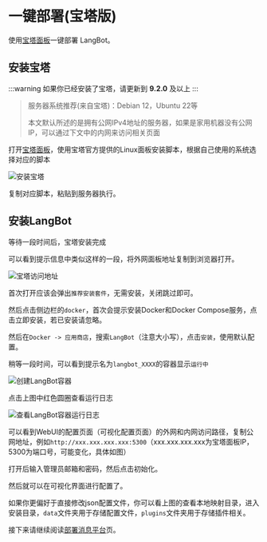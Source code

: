# 一键部署(宝塔版)

使用[宝塔面板](https://www.bt.cn/new/download.html?r=dk_LangBot)一键部署 LangBot。

## 安装宝塔

:::warning
如果你已经安装了宝塔，请更新到 **9.2.0** 及以上
:::

> 服务器系统推荐(来自宝塔)：Debian 12，Ubuntu 22等
>
> 本文默认所述的是拥有公网IPv4地址的服务器，如果是家用机器没有公网 IP，可以通过下文中的内网来访问相关页面

打开[宝塔面板](https://www.bt.cn/new/download.html?r=dk_LangBot)，使用宝塔官方提供的Linux面板安装脚本，根据自己使用的系统选择对应的脚本

![安装宝塔](/assets/image/bt_install_01.png)

复制对应脚本，粘贴到服务器执行。

## 安装LangBot

等待一段时间后，宝塔安装完成

可以看到提示信息中类似这样的一段，将外网面板地址复制到浏览器打开。

![宝塔访问地址](/assets/image/bt_install_02.png)

首次打开应该会弹出`推荐安装套件`，无需安装，关闭跳过即可。

然后点击侧边栏的`docker`，首次会提示安装Docker和Docker Compose服务，点击立即安装，若已安装请忽略。

然后在`Docker -> 应用商店`，搜索`LangBot`（注意大小写），点击`安装`，使用默认配置。

稍等一段时间，可以看到提示名为`langbot_XXXX`的容器显示`运行中`

![创建LangBot容器](/assets/image/bt_langbot_01.png)

点击上图中红色圆圈查看运行日志

![查看LangBot容器运行日志](/assets/image/bt_langbot_02.png)

可以看到WebUI的配置页面（可视化配置页面）的外网和内网访问路径，复制公网地址，例如`http://xxx.xxx.xxx.xxx:5300`（xxx.xxx.xxx.xxx为宝塔面板IP，5300为端口号，可能变化，具体如图）

打开后输入管理员邮箱和密码，然后点击初始化。

然后就可以在可视化界面进行配置了。

如果你更偏好于直接修改json配置文件，你可以看上图的查看本地映射目录，进入安装目录，`data`文件夹用于存储配置文件，`plugins`文件夹用于存储插件相关。

接下来请继续阅读[部署消息平台](/deploy/platforms/aiocqhttp/napcat.html)页。
